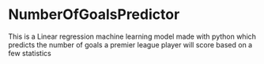 # NumberOfGoalsPredictor
This is a Linear regression machine learning model made with python which predicts the number of goals a premier league player will score based on a few statistics
